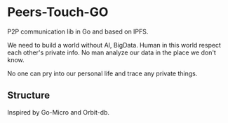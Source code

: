 # Peers-Touch-GO

P2P communication lib in Go and based on IPFS.

We need to build a world without AI, BigData. Human in this world respect each other's private info. No man analyze our data in the place we don't know.

No one can pry into our personal life and trace any private things.

## Structure

Inspired by Go-Micro and Orbit-db.